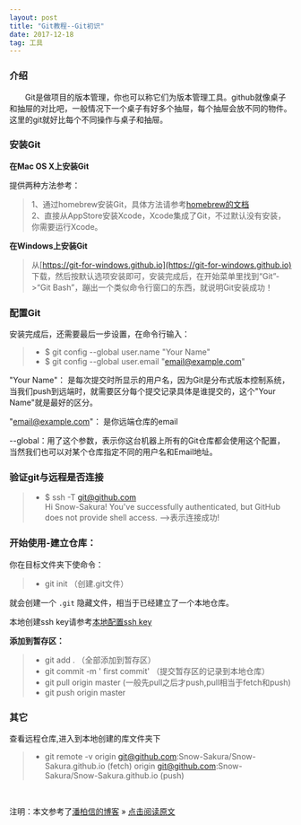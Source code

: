 ```yaml
---
layout: post
title: "Git教程--Git初识"
date: 2017-12-18   
tag: 工具 
---
```


### 介绍       

　　Git是做项目的版本管理，你也可以称它们为版本管理工具。github就像桌子和抽屉的对比吧，一般情况下一个桌子有好多个抽屉，每个抽屉会放不同的物件。这里的git就好比每个不同操作与桌子和抽屉。      

### 安装Git

**在Mac OS X上安装Git**      

提供两种方法参考：      

> 1、通过homebrew安装Git，具体方法请参考[homebrew的文档](http://brew.sh/)      
> 2、直接从AppStore安装Xcode，Xcode集成了Git，不过默认没有安装，你需要运行Xcode。     

**在Windows上安装Git**      

> 从[https://git-for-windows.github.io](https://git-for-windows.github.io) 下载，然后按默认选项安装即可，安装完成后，在开始菜单里找到“Git”->“Git Bash”，蹦出一个类似命令行窗口的东西，就说明Git安装成功！


### 配置Git      

安装完成后，还需要最后一步设置，在命令行输入：

>* $ git config --global user.name "Your Name"
>* $ git config --global user.email "email@example.com"

"Your Name"： 是每次提交时所显示的用户名，因为Git是分布式版本控制系统，当我们push到远端时，就需要区分每个提交记录具体是谁提交的，这个"Your Name"就是最好的区分。          

"email@example.com"： 是你远端仓库的email       

--global：用了这个参数，表示你这台机器上所有的Git仓库都会使用这个配置，当然我们也可以对某个仓库指定不同的用户名和Email地址。
 

### 验证git与远程是否连接
>* $ ssh -T git@github.com     
Hi Snow-Sakura! You've successfully authenticated, but GitHub does not provide shell access.  -->表示连接成功!


### 开始使用-建立仓库：

你在目标文件夹下使命令：    

>* git init  （创建.git文件）      

就会创建一个 `.git` 隐藏文件，相当于已经建立了一个本地仓库。

本地创建ssh key请参考[本地配置ssh key]()

**添加到暂存区：**      

>* git add .   （全部添加到暂存区）    
>* git commit -m ' first commit'  （提交暂存区的记录到本地仓库） 
>* git pull origin master (一般先pull之后才push,pull相当于fetch和push)   
>* git push origin master 


### 其它   

查看远程仓库,进入到本地创建的库文件夹下
>* git remote -v
origin	git@github.com:Snow-Sakura/Snow-Sakura.github.io (fetch)
origin	git@github.com:Snow-Sakura/Snow-Sakura.github.io (push)

<br>

注明：本文参考了[潘柏信的博客](http://baixin) » [点击阅读原文](http://baixin.io/2016/07/GitTutorial/)     

